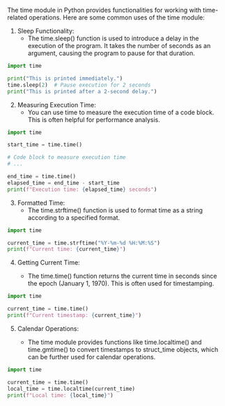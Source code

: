 The time module in Python provides functionalities for working with time-related operations. Here are some common uses of the time module:

1. Sleep Functionality:
   - The time.sleep() function is used to introduce a delay in the execution of the program. It takes the number of seconds as an argument, causing the program to pause for that duration.

```python
import time

print("This is printed immediately.")
time.sleep(2)  # Pause execution for 2 seconds
print("This is printed after a 2-second delay.")
```

2. Measuring Execution Time:
	- You can use time to measure the execution time of a code block. This is often helpful for performance analysis.

```python
import time

start_time = time.time()

# Code block to measure execution time
# ...

end_time = time.time()
elapsed_time = end_time - start_time
print(f"Execution time: {elapsed_time} seconds")
```

3. Formatted Time:
	- The time.strftime() function is used to format time as a string according to a specified format.

```python
import time

current_time = time.strftime("%Y-%m-%d %H:%M:%S")
print(f"Current time: {current_time}")
```
4. Getting Current Time:

	- The time.time() function returns the current time in seconds since the epoch (January 1, 1970). This is often used for timestamping.


```python
import time

current_time = time.time()
print(f"Current timestamp: {current_time}")
```
5. Calendar Operations:

	- The time module provides functions like time.localtime() and time.gmtime() to convert timestamps to struct_time objects, which can be further used for calendar operations.

```python
import time

current_time = time.time()
local_time = time.localtime(current_time)
print(f"Local time: {local_time}")

```
